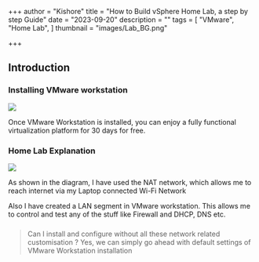 +++
author = "Kishore"
title = "How to Build vSphere Home Lab, a step by step Guide"
date = "2023-09-20"
description = ""
tags = [
    "VMware",
    "Home Lab",
]
thumbnail = "images/Lab_BG.png"

+++

## Introduction

### Installing VMware workstation
<image src="/images/vmware_workstation.png" height="auto" width="auto" position="center">



Once VMware Workstation is installed, you can enjoy a fully functional virtualization platform for 30 days for free.

### Home Lab Explanation
<image src="/images/Lab_BG.png" height="auto" width="auto" position="center">

As shown in the diagram, I have used the NAT network, which allows me to reach internet via my Laptop connected Wi-Fi Network

Also I have created a LAN segment in VMware workstation. This allows me to control and test any of the stuff like Firewall and DHCP, DNS etc.

###
> Can I install and configure without all these network related customisation ?
Yes, we can simply go ahead with default settings of VMware Workstation installation